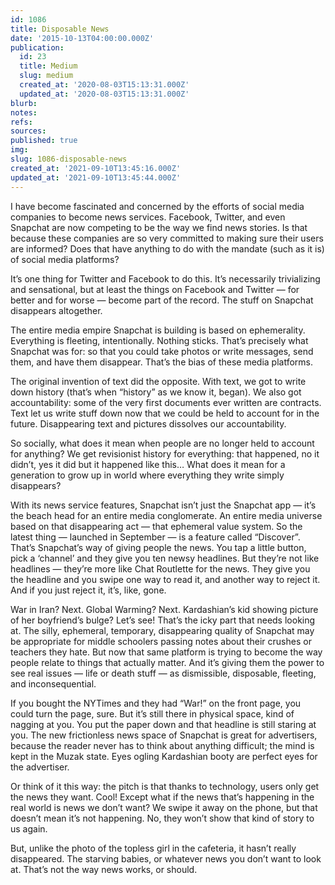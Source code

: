 ```yaml
---
id: 1086
title: Disposable News
date: '2015-10-13T04:00:00.000Z'
publication:
  id: 23
  title: Medium
  slug: medium
  created_at: '2020-08-03T15:13:31.000Z'
  updated_at: '2020-08-03T15:13:31.000Z'
blurb: 
notes: 
refs: 
sources: 
published: true
img: 
slug: 1086-disposable-news
created_at: '2021-09-10T13:45:16.000Z'
updated_at: '2021-09-10T13:45:44.000Z'
---
```

I have become fascinated and concerned by the efforts of social media companies to become news services. Facebook, Twitter, and even Snapchat are now competing to be the way we find news stories. Is that because these companies are so very committed to making sure their users are informed? Does that have anything to do with the mandate (such as it is) of social media platforms?

It’s one thing for Twitter and Facebook to do this. It’s necessarily trivializing and sensational, but at least the things on Facebook and Twitter — for better and for worse — become part of the record. The stuff on Snapchat disappears altogether.

The entire media empire Snapchat is building is based on ephemerality. Everything is fleeting, intentionally. Nothing sticks. That’s precisely what Snapchat was for: so that you could take photos or write messages, send them, and have them disappear. That’s the bias of these media platforms.

The original invention of text did the opposite. With text, we got to write down history (that’s when “history” as we know it, began). We also got accountability: some of the very first documents ever written are contracts. Text let us write stuff down now that we could be held to account for in the future. Disappearing text and pictures dissolves our accountability.

So socially, what does it mean when people are no longer held to account for anything? We get revisionist history for everything: that happened, no it didn’t, yes it did but it happened like this… What does it mean for a generation to grow up in world where everything they write simply disappears?

With its news service features, Snapchat isn’t just the Snapchat app — it’s the beach head for an entire media conglomerate. An entire media universe based on that disappearing act — that ephemeral value system. So the latest thing — launched in September — is a feature called “Discover”. That’s Snapchat’s way of giving people the news. You tap a little button, pick a ‘channel’ and they give you ten newsy headlines. But they’re not like headlines — they’re more like Chat Routlette for the news. They give you the headline and you swipe one way to read it, and another way to reject it. And if you just reject it, it’s, like, gone.

War in Iran? Next. Global Warming? Next. Kardashian’s kid showing picture of her boyfriend’s bulge? Let’s see!
That’s the icky part that needs looking at. The silly, ephemeral, temporary, disappearing quality of Snapchat may be appropriate for middle schoolers passing notes about their crushes or teachers they hate. But now that same platform is trying to become the way people relate to things that actually matter. And it’s giving them the power to see real issues — life or death stuff — as dismissible, disposable, fleeting, and inconsequential.

If you bought the NYTimes and they had “War!” on the front page, you could turn the page, sure. But it’s still there in physical space, kind of nagging at you. You put the paper down and that headline is still staring at you.
The new frictionless news space of Snapchat is great for advertisers, because the reader never has to think about anything difficult; the mind is kept in the Muzak state. Eyes ogling Kardashian booty are perfect eyes for the advertiser.

Or think of it this way: the pitch is that thanks to technology, users only get the news they want. Cool! Except what if the news that’s happening in the real world is news we don’t want? We swipe it away on the phone, but that doesn’t mean it’s not happening. No, they won’t show that kind of story to us again.

But, unlike the photo of the topless girl in the cafeteria, it hasn’t really disappeared. The starving babies, or whatever news you don’t want to look at. That’s not the way news works, or should.
